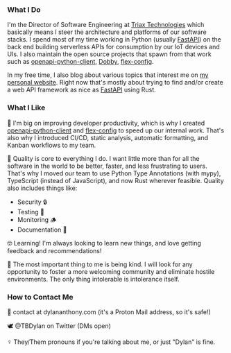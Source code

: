 ### What I Do

I'm the Director of Software Engineering at [Triax Technologies][triax] which basically means I steer the architecture and platforms of our software stacks. I spend most of my time working in Python (usually [FastAPI]) on the back end building serverless APIs for consumption by our IoT devices and UIs. I also maintain the open source projects that spawn from that work such as [openapi-python-client], [Dobby], [flex-config].

In my free time, I also blog about various topics that interest me on [my personal website][website]. Right now that's mostly about trying to find and/or create a web API framework as nice as [FastAPI] using Rust.

### What I Like

🥰 I'm big on improving developer productivity, which is why I created [openapi-python-client] and [flex-config] to speed up our internal work. That's also why I introduced CI/CD, static analysis, automatic formatting, and Kanban workflows to my team.

🧐 Quality is core to everything I do. I want little more than for all the software in the world to be better, faster, and less frustrating to users. That's why I moved our team to use Python Type Annotations (with mypy), TypeScript (instead of JavaScript), and now Rust wherever feasible. Quality also includes things like:
- Security 🔒
- Testing 🧪
- Monitoring 🪵
- Documentation 📜

🤓 Learning! I'm always looking to learn new things, and love getting feedback and recommendations!

💜 The most important thing to me is being kind. I will look for any opportunity to foster a more welcoming community and eliminate hostile environments. The only thing intolerable is intolerance itself.

### How to Contact Me
💌 contact at dylananthony.com (it's a Proton Mail address, so it's safe!)

🕊 @TBDylan on Twitter (DMs open)

☿ They/Them pronouns if you're talking about me, or just "Dylan" is fine.

[triax]: https://github.com/triaxtec
[openapi-python-client]: https://github.com/triaxtec/openapi-python-client
[dobby]: https://github.com/triaxtec/dobby
[flex-config]: https://github.com/triaxtec/flex-config
[FastAPI]: https://fastapi.tiangolo.com
[website]: https://dylananthony.com
